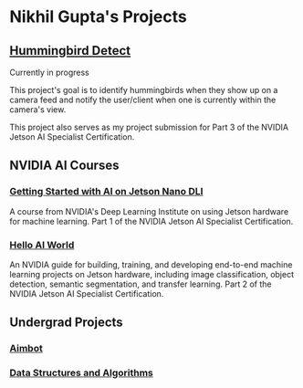 # Nikhil Gupta's Projects

## [Hummingbird Detect](https://github.com/nikhil-x-gupta/hummingbird_detect/tree/main)
Currently in progress

This project's goal is to identify hummingbirds when they show up on a camera feed and notify the user/client when one is currently within the camera's view.

This project also serves as my project submission for Part 3 of the NVIDIA Jetson AI Specialist Certification.

## NVIDIA AI Courses
### [Getting Started with AI on Jetson Nano DLI](https://github.com/nikhil-x-gupta/jetson-ai-fundamentals)

A course from NVIDIA's Deep Learning Institute on using Jetson hardware for machine learning. Part 1 of the NVIDIA Jetson AI Specialist Certification.

### [Hello AI World](https://github.com/nikhil-x-gupta/jetson-inference/tree/master)

An NVIDIA guide for building, training, and developing end-to-end machine learning projects on Jetson hardware, including image classification, object detection, semantic segmentation, and transfer learning. Part 2 of the NVIDIA Jetson AI Specialist Certification.

## Undergrad Projects
### [Aimbot](https://github.com/nikhil-x-gupta/AimBot)
### [Data Structures and Algorithms](https://github.com/nikhil-x-gupta/berkeley-undergrad)

<!--
**nikhil-x-gupta/nikhil-x-gupta** is a ✨ _special_ ✨ repository because its `README.md` (this file) appears on your GitHub profile.

Here are some ideas to get you started:

- 🔭 I’m currently working on ...
- 🌱 I’m currently learning ...
- 👯 I’m looking to collaborate on ...
- 🤔 I’m looking for help with ...
- 💬 Ask me about ...
- 📫 How to reach me: ...
- 😄 Pronouns: ...
- ⚡ Fun fact: ...
-->
